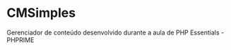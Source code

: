 CMSimples
=========

Gerenciador de conteúdo desenvolvido durante a aula de PHP Essentials - PHPRIME
